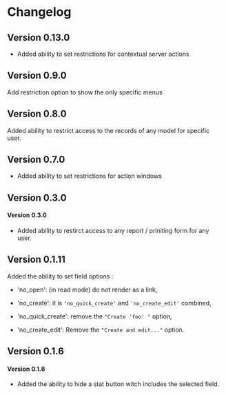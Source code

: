 # Changelog

## Version 0.13.0

- Added ability to set restrictions for contextual server actions


## Version 0.9.0

Add restriction option to show the only specific menus


## Version 0.8.0

Added ability to restrict access to the records of any model for specific user.


## Version 0.7.0

- Added ability to set restrictions for action windows


## Version 0.3.0

#### Version 0.3.0
- Added ability to restirct access to any report / priniting form for any user.


## Version 0.1.11

Added the ability to set field options :
- 'no_open': (in read mode) do not render as a link,

- 'no_create': it is `'no_quick_create'` and `'no_create_edit'` combined,

- 'no_quick_create': remove the `"Create 'foo' "` option,

- 'no_create_edit': Remove the  `"Create and edit..."` option.


## Version 0.1.6

#### Version 0.1.6
- Added the ability to hide a stat button witch includes the selected field.
 

